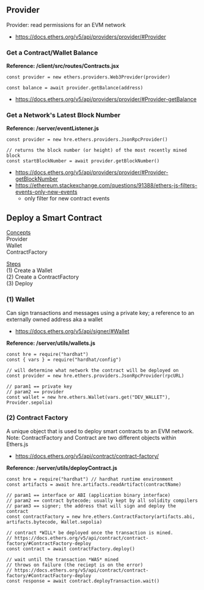 ## Provider

Provider: read permissions for an EVM network
- https://docs.ethers.org/v5/api/providers/provider/#Provider

### Get a Contract/Wallet Balance

**Reference: /client/src/routes/Contracts.jsx**

```
const provider = new ethers.providers.Web3Provider(provider)

const balance = await provider.getBalance(address)
```
- https://docs.ethers.org/v5/api/providers/provider/#Provider-getBalance

### Get a Network's Latest Block Number

**Reference: /server/eventListener.js**

```
const provider = new hre.ethers.providers.JsonRpcProvider()

// returns the block number (or height) of the most recently mined block
const startBlockNumber = await provider.getBlockNumber()
```
- https://docs.ethers.org/v5/api/providers/provider/#Provider-getBlockNumber
- https://ethereum.stackexchange.com/questions/91388/ethers-js-filters-events-only-new-events
    - only filter for new contract events




## Deploy a Smart Contract

<u>Concepts</u><br>
Provider<br>
Wallet<br>
ContractFactory

<u>Steps</u><br>
(1) Create a Wallet<br>
(2) Create a ContractFactory<br>
(3) Deploy


### (1) Wallet

Can sign transactions and messages using a private key; a reference to an externally owned address aka a wallet
- https://docs.ethers.org/v5/api/signer/#Wallet

**Reference: /server/utils/wallets.js**

```
const hre = require("hardhat")
const { vars } = require("hardhat/config")

// will determine what network the contract will be deployed on
const provider = new hre.ethers.providers.JsonRpcProvider(rpcURL)

// param1 == private key
// param2 == provider
const wallet = new hre.ethers.Wallet(vars.get("DEV_WALLET"), Provider.sepolia)
```

### (2) Contract Factory

A unique object that is used to deploy smart contracts to an EVM network. Note: ContractFactory and Contract are two different objects within Ethers.js
- https://docs.ethers.org/v5/api/contract/contract-factory/

**Reference: /server/utils/deployContract.js**

```
const hre = require("hardhat") // hardhat runtime environment
const artifacts = await hre.artifacts.readArtifact(contractName)

// param1 == interface or ABI (application binary interface)
// param2 == contract bytecode; usually kept by all solidity compilers
// param3 == signer; the address that will sign and deploy the contract
const contractFactory = new hre.ethers.ContractFactory(artifacts.abi, artifacts.bytecode, Wallet.sepolia)

// contract *WILL* be deployed once the transaction is mined.
// https://docs.ethers.org/v5/api/contract/contract-factory/#ContractFactory-deploy
const contract = await contractFactory.deploy()

// wait until the transaction *WAS* mined
// throws on failure (the reciept is on the error)
// https://docs.ethers.org/v5/api/contract/contract-factory/#ContractFactory-deploy
const response = await contract.deployTransaction.wait()
```









